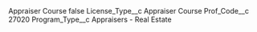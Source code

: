 <?xml version="1.0" encoding="UTF-8"?>
<CustomMetadata xmlns="http://soap.sforce.com/2006/04/metadata" xmlns:xsi="http://www.w3.org/2001/XMLSchema-instance" xmlns:xsd="http://www.w3.org/2001/XMLSchema">
    <label>Appraiser Course</label>
    <protected>false</protected>
    <values>
        <field>License_Type__c</field>
        <value xsi:type="xsd:string">Appraiser Course</value>
    </values>
    <values>
        <field>Prof_Code__c</field>
        <value xsi:type="xsd:string">27020</value>
    </values>
    <values>
        <field>Program_Type__c</field>
        <value xsi:type="xsd:string">Appraisers - Real Estate</value>
    </values>
</CustomMetadata>
